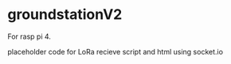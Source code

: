 # groundstationV2

For rasp pi 4.

placeholder code for LoRa recieve script and html using socket.io
